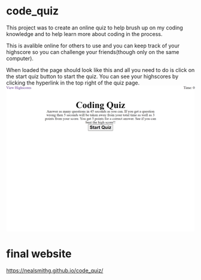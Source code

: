# code_quiz

This project was to create an online quiz to help brush up on my coding knowledge and to help learn more about coding in the process.

This is avalible online for others to use and you can keep track of your highscore so you can challenge your friends(though only on the same computer).

When loaded the page should look like this and all you need to do is click on the start quiz button to start the quiz. You can see your highscores by clicking the hyperlink in the top right of the quiz page.
![Alt text](.\assets\images\final-webpage.png)

# final website
https://nealsmithg.github.io/code_quiz/